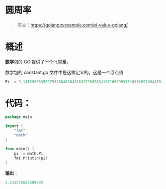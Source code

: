 # 圆周率

> 原文：<https://golangbyexample.com/pi-value-golang/>

# **概述**

**数学**包的 GO 提供了一个`Pi`常量。

数学包的 constant.go 文件中是这样定义的。这是一个浮点值

```go
Pi  = 3.14159265358979323846264338327950288419716939937510582097494459
```

# **代码**：

```go
package main

import (
	"fmt"
	"math"
)

func main() {
	pi := math.Pi
	fmt.Println(pi)
} 
```

**输出**：

```go
3.141592653589793
```